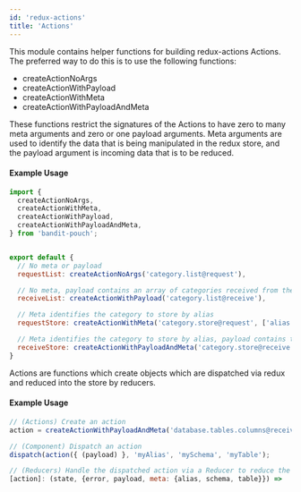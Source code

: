 ```yaml
---
id: 'redux-actions'
title: 'Actions'
---
```

This module contains helper functions for building redux-actions Actions. The preferred way to do this is to use the
following functions:
  - createActionNoArgs
  - createActionWithPayload
  - createActionWithMeta
  - createActionWithPayloadAndMeta

These functions restrict the signatures of the Actions to have zero to many meta arguments and zero or one payload
arguments. Meta arguments are used to identify the data that is being manipulated in the redux store, and the
payload argument is incoming data that is to be reduced.

#### Example Usage
```javascript
import {
  createActionNoArgs,
  createActionWithMeta,
  createActionWithPayload,
  createActionWithPayloadAndMeta,
} from 'bandit-pouch';


export default {
  // No meta or payload
  requestList: createActionNoArgs('category.list@request'),

  // No meta, payload contains an array of categories received from the endpoint
  receiveList: createActionWithPayload('category.list@receive'),

  // Meta identifies the category to store by alias
  requestStore: createActionWithMeta('category.store@request', ['alias']),

  // Meta identifies the category to store by alias, payload contains the just-stored category details
  receiveStore: createActionWithPayloadAndMeta('category.store@receive', ['alias']),
}
```

Actions are functions which create objects which are dispatched via redux and reduced into the store by reducers.

#### Example Usage
```javascript
// (Actions) Create an action
action = createActionWithPayloadAndMeta('database.tables.columns@receive', ['alias', 'schema', 'table']);

// (Component) Dispatch an action
dispatch(action({ (payload) }, 'myAlias', 'mySchema', 'myTable');

// (Reducers) Handle the dispatched action via a Reducer to reduce the new payload into the store
[action]: (state, {error, payload, meta: {alias, schema, table}}) =>
```
